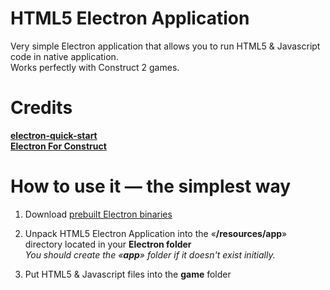 # HTML5 Electron Application
Very simple Electron application that allows you to run HTML5 &amp; Javascript code in native application.  
Works perfectly with Construct 2 games.

# Credits
**[electron-quick-start](https://github.com/electron/electron-quick-start)**  
**[Electron For Construct](https://github.com/ElectronForConstruct)**

# How to use it — the simplest way
1) Download [prebuilt Electron binaries](https://github.com/electron/electron/releases)  
  
2) Unpack HTML5 Electron Application into the «**/resources/app**» directory located in your **Electron folder**  
*You should create the «**app**» folder if it doesn't exist initially.*
  
3) Put HTML5 & Javascript files into the **game** folder

